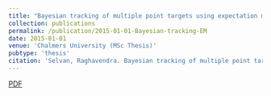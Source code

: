 ```yaml
---
title: "Bayesian tracking of multiple point targets using expectation maximization"
collection: publications
permalink: /publication/2015-01-01-Bayesian-tracking-EM
date: 2015-01-01
venue: 'Chalmers University (MSc Thesis)'
pubtype: 'thesis'
citation: 'Selvan, Raghavendra. Bayesian tracking of multiple point targets using expectation maximization. MS thesis. 2015.'
---
```

[PDF](https://odr.chalmers.se/bitstream/20.500.12380/220888/1/220888.pdf)

